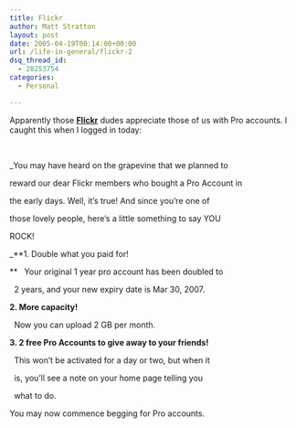 ```yaml
---
title: Flickr
author: Matt Stratton
layout: post
date: 2005-04-19T00:14:00+00:00
url: /life-in-general/flickr-2
dsq_thread_id:
  - 28253754
categories:
  - Personal

---
```

Apparently those [**Flickr**][1] dudes appreciate those of us with Pro accounts. I caught this when I logged in today:

<!--StartFragment -->&nbsp;

_You may have heard on the grapevine that we planned to
  
reward our dear Flickr members who bought a Pro Account in
  
the early days. Well, it&#8217;s true! And since you&#8217;re one of
  
those lovely people, here&#8217;s a little something to say YOU
  
ROCK!</p> 

</em>_**1. Double what you paid for!
  
** &nbsp; Your original 1 year pro account has been doubled to
  
&nbsp; 2 years, and your new expiry date is Mar 30, 2007.</p> 

**2. More capacity!**
  
&nbsp; Now you can upload 2 GB per month.

**3. 2 free Pro Accounts to give away to your friends!**
  
&nbsp; This won&#8217;t be activated for a day or two, but when it
  
&nbsp; is, you&#8217;ll see a note on your home page telling you
  
&nbsp; what to do.

</em>You may now commence begging for Pro accounts.

 [1]: http://www.flickr.com/